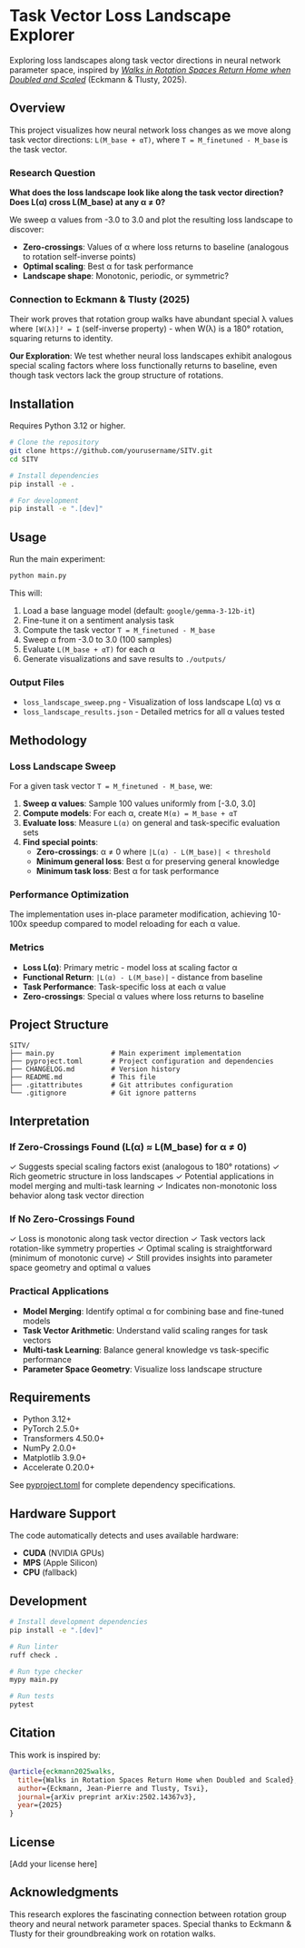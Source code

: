 # Task Vector Loss Landscape Explorer

Exploring loss landscapes along task vector directions in neural network parameter space, inspired by [*Walks in Rotation Spaces Return Home when Doubled and Scaled*](https://arxiv.org/abs/2502.14367) (Eckmann & Tlusty, 2025).

## Overview

This project visualizes how neural network loss changes as we move along task vector directions: `L(M_base + αT)`, where `T = M_finetuned - M_base` is the task vector.

### Research Question

**What does the loss landscape look like along the task vector direction? Does L(α) cross L(M_base) at any α ≠ 0?**

We sweep α values from -3.0 to 3.0 and plot the resulting loss landscape to discover:
- **Zero-crossings**: Values of α where loss returns to baseline (analogous to rotation self-inverse points)
- **Optimal scaling**: Best α for task performance
- **Landscape shape**: Monotonic, periodic, or symmetric?

### Connection to Eckmann & Tlusty (2025)

Their work proves that rotation group walks have abundant special λ values where `[W(λ)]² = I` (self-inverse property) - when W(λ) is a 180° rotation, squaring returns to identity.

**Our Exploration**: We test whether neural loss landscapes exhibit analogous special scaling factors where loss functionally returns to baseline, even though task vectors lack the group structure of rotations.

## Installation

Requires Python 3.12 or higher.

```bash
# Clone the repository
git clone https://github.com/yourusername/SITV.git
cd SITV

# Install dependencies
pip install -e .

# For development
pip install -e ".[dev]"
```

## Usage

Run the main experiment:

```bash
python main.py
```

This will:
1. Load a base language model (default: `google/gemma-3-12b-it`)
2. Fine-tune it on a sentiment analysis task
3. Compute the task vector `T = M_finetuned - M_base`
4. Sweep α from -3.0 to 3.0 (100 samples)
5. Evaluate `L(M_base + αT)` for each α
6. Generate visualizations and save results to `./outputs/`

### Output Files

- `loss_landscape_sweep.png` - Visualization of loss landscape L(α) vs α
- `loss_landscape_results.json` - Detailed metrics for all α values tested

## Methodology

### Loss Landscape Sweep

For a given task vector `T = M_finetuned - M_base`, we:

1. **Sweep α values**: Sample 100 values uniformly from [-3.0, 3.0]
2. **Compute models**: For each α, create `M(α) = M_base + αT`
3. **Evaluate loss**: Measure `L(α)` on general and task-specific evaluation sets
4. **Find special points**:
   - **Zero-crossings**: α ≠ 0 where `|L(α) - L(M_base)| < threshold`
   - **Minimum general loss**: Best α for preserving general knowledge
   - **Minimum task loss**: Best α for task performance

### Performance Optimization

The implementation uses in-place parameter modification, achieving 10-100x speedup compared to model reloading for each α value.

### Metrics

- **Loss L(α)**: Primary metric - model loss at scaling factor α
- **Functional Return**: `|L(α) - L(M_base)|` - distance from baseline
- **Task Performance**: Task-specific loss at each α value
- **Zero-crossings**: Special α values where loss returns to baseline

## Project Structure

```
SITV/
├── main.py              # Main experiment implementation
├── pyproject.toml       # Project configuration and dependencies
├── CHANGELOG.md         # Version history
├── README.md            # This file
├── .gitattributes       # Git attributes configuration
└── .gitignore           # Git ignore patterns
```

## Interpretation

### If Zero-Crossings Found (L(α) ≈ L(M_base) for α ≠ 0)

✓ Suggests special scaling factors exist (analogous to 180° rotations)
✓ Rich geometric structure in loss landscapes
✓ Potential applications in model merging and multi-task learning
✓ Indicates non-monotonic loss behavior along task vector direction

### If No Zero-Crossings Found

✓ Loss is monotonic along task vector direction
✓ Task vectors lack rotation-like symmetry properties
✓ Optimal scaling is straightforward (minimum of monotonic curve)
✓ Still provides insights into parameter space geometry and optimal α values

### Practical Applications

- **Model Merging**: Identify optimal α for combining base and fine-tuned models
- **Task Vector Arithmetic**: Understand valid scaling ranges for task vectors
- **Multi-task Learning**: Balance general knowledge vs task-specific performance
- **Parameter Space Geometry**: Visualize loss landscape structure

## Requirements

- Python 3.12+
- PyTorch 2.5.0+
- Transformers 4.50.0+
- NumPy 2.0.0+
- Matplotlib 3.9.0+
- Accelerate 0.20.0+

See [pyproject.toml](pyproject.toml) for complete dependency specifications.

## Hardware Support

The code automatically detects and uses available hardware:
- **CUDA** (NVIDIA GPUs)
- **MPS** (Apple Silicon)
- **CPU** (fallback)

## Development

```bash
# Install development dependencies
pip install -e ".[dev]"

# Run linter
ruff check .

# Run type checker
mypy main.py

# Run tests
pytest
```

## Citation

This work is inspired by:

```bibtex
@article{eckmann2025walks,
  title={Walks in Rotation Spaces Return Home when Doubled and Scaled},
  author={Eckmann, Jean-Pierre and Tlusty, Tsvi},
  journal={arXiv preprint arXiv:2502.14367v3},
  year={2025}
}
```

## License

[Add your license here]

## Acknowledgments

This research explores the fascinating connection between rotation group theory and neural network parameter spaces. Special thanks to Eckmann & Tlusty for their groundbreaking work on rotation walks.
